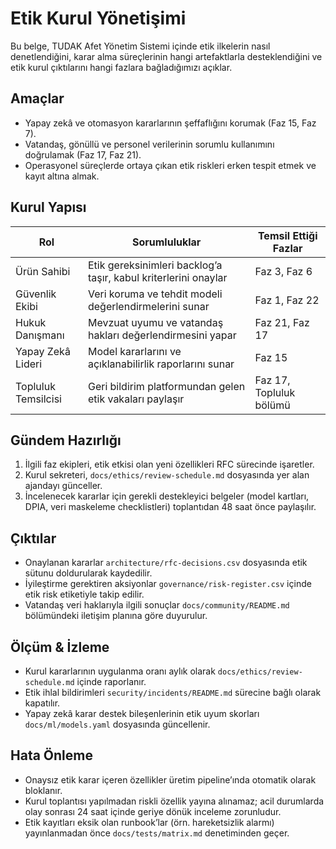 # Etik Kurul Yönetişimi

Bu belge, TUDAK Afet Yönetim Sistemi içinde etik ilkelerin nasıl denetlendiğini, karar alma süreçlerinin hangi artefaktlarla desteklendiğini ve etik kurul çıktılarını hangi fazlara bağladığımızı açıklar.

## Amaçlar
- Yapay zekâ ve otomasyon kararlarının şeffaflığını korumak (Faz 15, Faz 7).
- Vatandaş, gönüllü ve personel verilerinin sorumlu kullanımını doğrulamak (Faz 17, Faz 21).
- Operasyonel süreçlerde ortaya çıkan etik riskleri erken tespit etmek ve kayıt altına almak.

## Kurul Yapısı
| Rol | Sorumluluklar | Temsil Ettiği Fazlar |
| --- | --- | --- |
| Ürün Sahibi | Etik gereksinimleri backlog’a taşır, kabul kriterlerini onaylar | Faz 3, Faz 6 |
| Güvenlik Ekibi | Veri koruma ve tehdit modeli değerlendirmelerini sunar | Faz 1, Faz 22 |
| Hukuk Danışmanı | Mevzuat uyumu ve vatandaş hakları değerlendirmesini yapar | Faz 21, Faz 17 |
| Yapay Zekâ Lideri | Model kararlarını ve açıklanabilirlik raporlarını sunar | Faz 15 |
| Topluluk Temsilcisi | Geri bildirim platformundan gelen etik vakaları paylaşır | Faz 17, Topluluk bölümü |

## Gündem Hazırlığı
1. İlgili faz ekipleri, etik etkisi olan yeni özellikleri RFC sürecinde işaretler.
2. Kurul sekreteri, `docs/ethics/review-schedule.md` dosyasında yer alan ajandayı günceller.
3. İncelenecek kararlar için gerekli destekleyici belgeler (model kartları, DPIA, veri maskeleme checklistleri) toplantıdan 48 saat önce paylaşılır.

## Çıktılar
- Onaylanan kararlar `architecture/rfc-decisions.csv` dosyasında etik sütunu doldurularak kaydedilir.
- İyileştirme gerektiren aksiyonlar `governance/risk-register.csv` içinde etik risk etiketiyle takip edilir.
- Vatandaş veri haklarıyla ilgili sonuçlar `docs/community/README.md` bölümündeki iletişim planına göre duyurulur.

## Ölçüm & İzleme
- Kurul kararlarının uygulanma oranı aylık olarak `docs/ethics/review-schedule.md` içinde raporlanır.
- Etik ihlal bildirimleri `security/incidents/README.md` sürecine bağlı olarak kapatılır.
- Yapay zekâ karar destek bileşenlerinin etik uyum skorları `docs/ml/models.yaml` dosyasında güncellenir.

## Hata Önleme
- Onaysız etik karar içeren özellikler üretim pipeline’ında otomatik olarak bloklanır.
- Kurul toplantısı yapılmadan riskli özellik yayına alınamaz; acil durumlarda olay sonrası 24 saat içinde geriye dönük inceleme zorunludur.
- Etik kayıtları eksik olan runbook’lar (örn. hareketsizlik alarmı) yayınlanmadan önce `docs/tests/matrix.md` denetiminden geçer.
